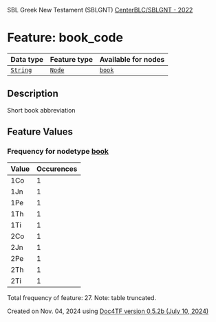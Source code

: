 SBL Greek New Testament (SBLGNT) [CenterBLC/SBLGNT - 2022](https://github.com/CenterBLC/SBLGNT)
# Feature: book_code
Data type|Feature type|Available for nodes
---|---|---
[`String`](featuresbydatatype.md#string)|[`Node`](featuresbytype.md#node)| [`book`](featuresbynodetype.md#book) 
## Description
Short book abbreviation
## Feature Values
### Frequency for nodetype [book](featuresbynodetype.md#book)
Value|Occurences
---|---
1Co|1
1Jn|1
1Pe|1
1Th|1
1Ti|1
2Co|1
2Jn|1
2Pe|1
2Th|1
2Ti|1

Total frequency of feature: 27. Note: table truncated.
  

Created on Nov. 04, 2024 using [Doc4TF version 0.5.2b (July 10, 2024)](https://github.com/tonyjurg/Doc4TF/blob/main/CreateFeatureDoc.ipynb) 